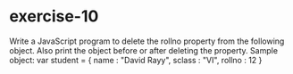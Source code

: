 # exercise-10
Write a JavaScript program to delete the rollno property from the following object. Also print the object before or after deleting the property.
Sample object:
var student = {
name : "David Rayy",
sclass : "VI",
rollno : 12 }